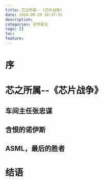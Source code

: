 ```yaml
---
title: 芯之所属--《芯片战争》
date: 2024-06-29 10:37:31
description:
categories: 读书笔记
tags: []
toc:
feature:
---
```


# 序





<!-- more -->

# 芯之所属--《芯片战争》





## 车间主任张忠谋



## 含恨的诺伊斯



## ASML，最后的胜者



# 结语





